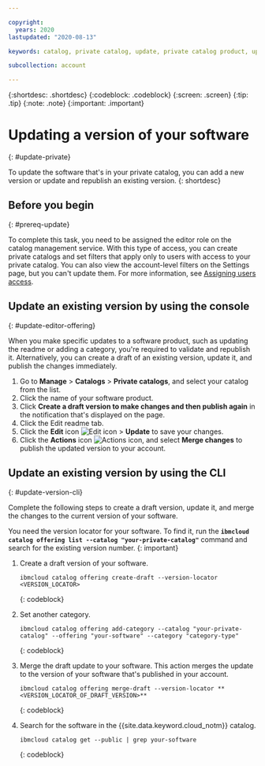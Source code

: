 ```yaml
---

copyright:
  years: 2020
lastupdated: "2020-08-13"

keywords: catalog, private catalog, update, private catalog product, update version, versions

subcollection: account

---
```


{:shortdesc: .shortdesc}
{:codeblock: .codeblock}
{:screen: .screen}
{:tip: .tip}
{:note: .note}
{:important: .important}

# Updating a version of your software
{: #update-private}

To update the software that's in your private catalog, you can add a new version or update and republish an existing version. 
{: shortdesc}

## Before you begin
{: #prereq-update}

To complete this task, you need to be assigned the editor role on the catalog management service. With this type of access, you can create private catalogs and set filters that apply only to users with access to your private catalog. You can also view the account-level filters on the Settings page, but you can't update them. For more information, see [Assigning users access](/docs/account?topic=account-catalog-access).

## Update an existing version by using the console
{: #update-editor-offering}

When you make specific updates to a software product, such as updating the readme or adding a category, you're required to validate and republish it. Alternatively, you can create a draft of an existing version, update it, and publish the changes immediately. 

1. Go to **Manage** > **Catalogs** > **Private catalogs**, and select your catalog from the list. 
1. Click the name of your software product.
1. Click **Create a draft version to make changes and then publish again** in the notification that's displayed on the page. 
1. Click the Edit readme tab.
1. Click the **Edit** icon ![Edit icon](../icons/icon_write.svg) > **Update** to save your changes.
1. Click the **Actions** icon ![Actions icon](../icons/actions-icon-vertical.svg), and select **Merge changes** to publish the updated version to your account.

## Update an existing version by using the CLI
{: #update-version-cli}

Complete the following steps to create a draft version, update it, and merge the changes to the current version of your software.  

  You need the version locator for your software. To find it, run the **`ibmcloud catalog offering list --catalog "your-private-catalog"`** command and search for the existing version number.
  {: important}
    
1. Create a draft version of your software.
    ```
    ibmcloud catalog offering create-draft --version-locator <VERSION_LOCATOR>
    ```
    {: codeblock}
    
1. Set another category.
    ```
    ibmcloud catalog offering add-category --catalog "your-private-catalog" --offering "your-software" --category "category-type"
    ```
    {: codeblock}
    
1. Merge the draft update to your software. This action merges the update to the version of your software that's published in your account.   
    ```
    ibmcloud catalog offering merge-draft --version-locator **<VERSION_LOCATOR_OF_DRAFT_VERSION>**
    ```
    {: codeblock}
    
1.  Search for the software in the {{site.data.keyword.cloud_notm}} catalog.
    ```
    ibmcloud catalog get --public | grep your-software
    ```
    {: codeblock}
